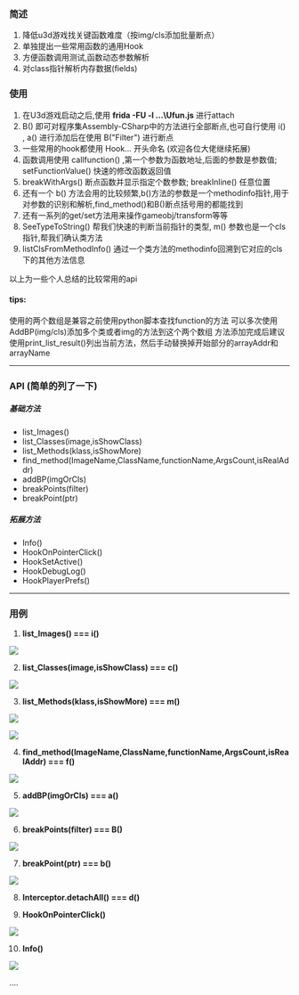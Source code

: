 
### 简述
1. 降低u3d游戏找关键函数难度（按img/cls添加批量断点）
2. 单独提出一些常用函数的通用Hook
3. 方便函数调用测试,函数动态参数解析
4. 对class指针解析内存数据(fields)

### 使用
1. 在U3d游戏启动之后,使用 **frida -FU -l ...\Ufun.js** 进行attach
2. B() 即可对程序集Assembly-CSharp中的方法进行全部断点,也可自行使用 i() , a() 进行添加后在使用 B("Filter") 进行断点
3. 一些常用的hook都使用 Hook... 开头命名 (欢迎各位大佬继续拓展)
4. 函数调用使用 callfunction() ,第一个参数为函数地址,后面的参数是参数值; setFunctionValue() 快速的修改函数返回值
5. breakWithArgs() 断点函数并显示指定个数参数; breakInline() 任意位置
6. 还有一个 b() 方法会用的比较频繁,b()方法的参数是一个methodinfo指针,用于对参数的识别和解析,find_method()和B()断点括号用的都能找到
7. 还有一系列的get/set方法用来操作gameobj/transform等等
8. SeeTypeToString() 帮我们快速的判断当前指针的类型, m() 参数也是一个cls指针,帮我们确认类方法
9. listClsFromMethodInfo() 通过一个类方法的methodinfo回溯到它对应的cls下的其他方法信息
   
以上为一些个人总结的比较常用的api

#### tips:

使用的两个数组是兼容之前使用python脚本查找function的方法
可以多次使用AddBP(img/cls)添加多个类或者img的方法到这个两个数组
方法添加完成后建议使用print_list_result()列出当前方法，然后手动替换掉开始部分的arrayAddr和arrayName

---

### API (简单的列了一下)

##### 基础方法
- list_Images()
- list_Classes(image,isShowClass)
- list_Methods(klass,isShowMore)
- find_method(ImageName,ClassName,functionName,ArgsCount,isRealAddr)
- addBP(imgOrCls)
- breakPoints(filter)
- breakPoint(ptr)
##### 拓展方法
- Info()
- HookOnPointerClick()
- HookSetActive()
- HookDebugLog()
- HookPlayerPrefs()
---

### 用例
1. **list_Images()   ===   i()**
   
![](../imgs/u3d_0.png)

2. **list_Classes(image,isShowClass)   ===   c()**
   
![](../imgs/u3d_1.png)

3. **list_Methods(klass,isShowMore)   ===   m()**
   
![](../imgs/u3d_2.png)

![](../imgs/u3d_3.png)

4. **find_method(ImageName,ClassName,functionName,ArgsCount,isRealAddr)   ===   f()**
   
![](../imgs/u3d_4.png)

5. **addBP(imgOrCls)   ===   a()**
   
![](../imgs/u3d_5.png)

6. **breakPoints(filter)   ===   B()**
   
![](../imgs/u3d_6.png)

7. **breakPoint(ptr)   ===   b()**
   
![](../imgs/u3d_7.png)

8. **Interceptor.detachAll()   ===   d()** 

9. **HookOnPointerClick()**
   
![](../imgs/u3d_8.png)

10. **Info()**
   
![](../imgs/u3d_9.png)

....
